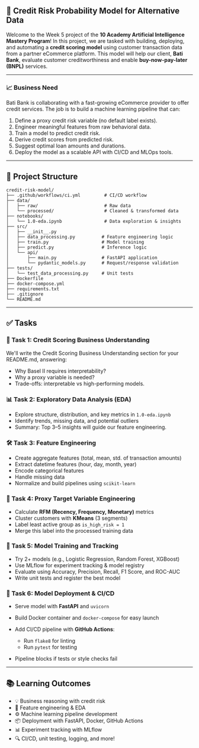 ## 🧠 Credit Risk Probability Model for Alternative Data

Welcome to the Week 5 project of the **10 Academy Artificial Intelligence Mastery Program**! In this project, we are tasked with building, deploying, and automating a **credit scoring model** using customer transaction data from a partner eCommerce platform. This model will help our client, **Bati Bank**, evaluate customer creditworthiness and enable **buy-now-pay-later (BNPL)** services.

---

### 📈 Business Need

Bati Bank is collaborating with a fast-growing eCommerce provider to offer credit services. The job is to build a machine learning pipeline that can:

1. Define a proxy credit risk variable (no default label exists).
2. Engineer meaningful features from raw behavioral data.
3. Train a model to predict credit risk.
4. Derive credit scores from predicted risk.
5. Suggest optimal loan amounts and durations.
6. Deploy the model as a scalable API with CI/CD and MLOps tools.

---

## 📂 Project Structure

```
credit-risk-model/
├── .github/workflows/ci.yml         # CI/CD workflow
├── data/
│   ├── raw/                         # Raw data
│   └── processed/                   # Cleaned & transformed data
├── notebooks/
│   └── 1.0-eda.ipynb                # Data exploration & insights
├── src/
│   ├── __init__.py
│   ├── data_processing.py          # Feature engineering logic
│   ├── train.py                    # Model training
│   ├── predict.py                  # Inference logic
│   └── api/
│       ├── main.py                 # FastAPI application
│       └── pydantic_models.py      # Request/response validation
├── tests/
│   └── test_data_processing.py     # Unit tests
├── Dockerfile
├── docker-compose.yml
├── requirements.txt
├── .gitignore
└── README.md
```

---

## ✅ Tasks

### 🧠 Task 1: Credit Scoring Business Understanding

We'll write the Credit Scoring Business Understanding section for your README.md, answering:
- Why Basel II requires interpretability?
- Why a proxy variable is needed?
- Trade-offs: interpretable vs high-performing models.

### 📊 Task 2: Exploratory Data Analysis (EDA)

* Explore structure, distribution, and key metrics in `1.0-eda.ipynb`
* Identify trends, missing data, and potential outliers
* Summary: Top 3–5 insights will guide our feature engineering.

### 🛠 Task 3: Feature Engineering

* Create aggregate features (total, mean, std. of transaction amounts)
* Extract datetime features (hour, day, month, year)
* Encode categorical features
* Handle missing data
* Normalize and build pipelines using `scikit-learn`

### 🎯 Task 4: Proxy Target Variable Engineering

* Calculate **RFM (Recency, Frequency, Monetary)** metrics
* Cluster customers with **KMeans** (3 segments)
* Label least active group as `is_high_risk = 1`
* Merge this label into the processed training data

### 🤖 Task 5: Model Training and Tracking

* Try 2+ models (e.g., Logistic Regression, Random Forest, XGBoost)
* Use MLflow for experiment tracking & model registry
* Evaluate using Accuracy, Precision, Recall, F1 Score, and ROC-AUC
* Write unit tests and register the best model

### 🚀 Task 6: Model Deployment & CI/CD

* Serve model with **FastAPI** and `uvicorn`
* Build Docker container and `docker-compose` for easy launch
* Add CI/CD pipeline with **GitHub Actions**:

  * Run `flake8` for linting
  * Run `pytest` for testing
* Pipeline blocks if tests or style checks fail

---

## 📚 Learning Outcomes

* 💡 Business reasoning with credit risk
* 🧼 Feature engineering & EDA
* ⚙️ Machine learning pipeline development
* 📦 Deployment with FastAPI, Docker, GitHub Actions
* 📊 Experiment tracking with MLflow
* 🔍 CI/CD, unit testing, logging, and more!

